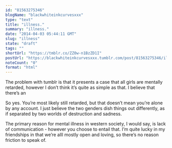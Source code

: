 ```yaml
---
id: "81563275346"
blogName: "blackwhiteinkcurvesxxx"
type: "text"
title: "illness."
summary: "illness."
date: "2014-04-03 05:44:11 GMT"
slug: "illness"
state: "draft"
tags: ""
shortUrl: "https://tmblr.co/ZZ0w-n1BzZD1I"
postUrl: "https://blackwhiteinkcurvesxxx.tumblr.com/post/81563275346/illness"
noteCount: "0"
format: "html"
---
```


The problem with tumblr is that it presents a case that all girls are mentally retarded, however I don’t think it’s quite as simple as that. I believe that there’s an 

So yes. You’re most likely still retarded, but that doesn’t mean you’re alone by any account. I just believe the two genders dish things out differently, as if separated by two worlds of destruction and sadness. 

The primary reason for mental illness in western society, I would say, is lack of communication - however you choose to entail that. I’m quite lucky in my friendships in that we’re alll mostly open and loving, so there’s no reason friction to speak of.